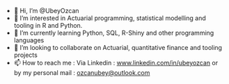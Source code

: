- 👋 Hi, I’m @UbeyOzcan
- 👀 I’m interested in Actuarial programming, statistical modelling and tooling in R and Python.
- 🌱 I’m currently learning Python, SQL, R-Shiny and other programming languages
- 💞️ I’m looking to collaborate on Actuarial, quantitative finance and tooling projects
- 📫 How to reach me : Via Linkedin : www.linkedin.com/in/ubeyozcan or by my personal mail : ozcanubey@outlook.com

<!---
UbeyOzcan/UbeyOzcan is a ✨ special ✨ repository because its `README.md` (this file) appears on your GitHub profile.
You can click the Preview link to take a look at your changes.
--->
